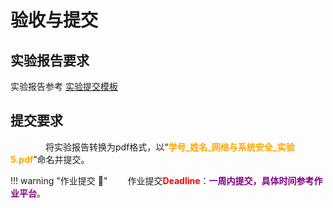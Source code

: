 # 验收与提交

## 实验报告要求

实验报告参考 [实验提交模板](https://gitee.com/hitsz-cslab/net-work-security/tree/master/stupkt)



## 提交要求

&emsp;&emsp;&emsp;&emsp;将实验报告转换为pdf格式，以“<font color=orange>**学号_姓名_网络与系统安全_实验5.pdf**</font>”命名并提交。


!!! warning "作业提交 :calendar:"
    &emsp;&emsp;作业提交<font color = red>**Deadline**</font>：<font color = purple>**一周内提交，具体时间参考作业平台**</font>。

